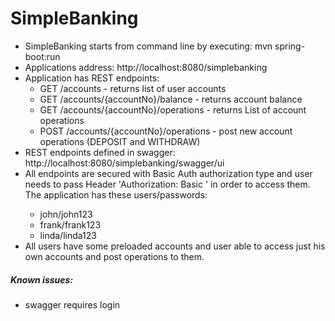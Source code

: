 # SimpleBanking

* SimpleBanking starts from command line by executing: mvn spring-boot:run
* Applications address: http://localhost:8080/simplebanking
* Application has REST endpoints:
    * GET /accounts - returns list of user accounts 
    * GET /accounts/{accountNo}/balance - returns account balance
    * GET /accounts/{accountNo}/operations - returns List of account operations
    * POST /accounts/{accountNo}/operations - post new account operations (DEPOSIT and WITHDRAW)
* REST endpoints defined in swagger: http://localhost:8080/simplebanking/swagger/ui
* All endpoints are secured with Basic Auth authorization type and user needs to pass 
Header 'Authorization: Basic <base64 of user:pass>' in order to access them. 
The application has these users/passwords:
    * john/john123
    * frank/frank123
    * linda/linda123
* All users have some preloaded accounts and user able to access just his own accounts and post operations to them.

##### Known issues:
* swagger requires login
